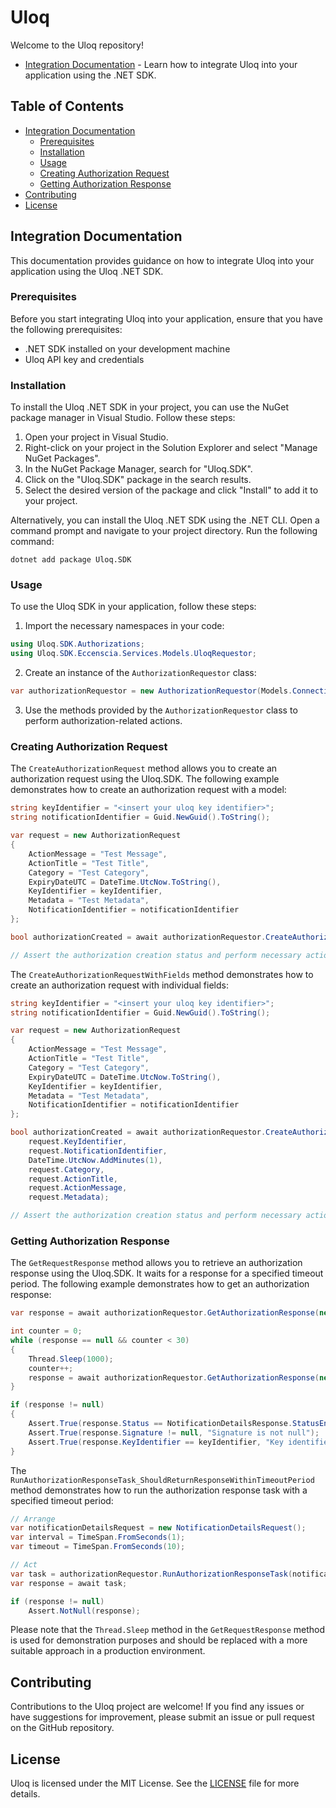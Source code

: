 # Uloq

Welcome to the Uloq repository!

- [Integration Documentation](#integration-documentation) - Learn how to integrate Uloq into your application using the .NET SDK.

## Table of Contents

- [Integration Documentation](#integration-documentation)
  - [Prerequisites](#prerequisites)
  - [Installation](#installation)
  - [Usage](#usage)
  - [Creating Authorization Request](#creating-authorization-request)
  - [Getting Authorization Response](#getting-authorization-response)
- [Contributing](#contributing)
- [License](#license)

## Integration Documentation<a name="integration-documentation"></a>

This documentation provides guidance on how to integrate Uloq into your application using the Uloq .NET SDK.

### Prerequisites<a name="prerequisites"></a>

Before you start integrating Uloq into your application, ensure that you have the following prerequisites:

- .NET SDK installed on your development machine
- Uloq API key and credentials

### Installation<a name="installation"></a>

To install the Uloq .NET SDK in your project, you can use the NuGet package manager in Visual Studio. Follow these steps:

1. Open your project in Visual Studio.
2. Right-click on your project in the Solution Explorer and select "Manage NuGet Packages".
3. In the NuGet Package Manager, search for "Uloq.SDK".
4. Click on the "Uloq.SDK" package in the search results.
5. Select the desired version of the package and click "Install" to add it to your project.

Alternatively, you can install the Uloq .NET SDK using the .NET CLI. Open a command prompt and navigate to your project directory. Run the following command:

```shell
dotnet add package Uloq.SDK
```

### Usage<a name="usage"></a>

To use the Uloq SDK in your application, follow these steps:

1. Import the necessary namespaces in your code:

```csharp
using Uloq.SDK.Authorizations;
using Uloq.SDK.Eccenscia.Services.Models.UloqRequestor;
```

2. Create an instance of the `AuthorizationRequestor` class:

```csharp
var authorizationRequestor = new AuthorizationRequestor(Models.ConnectionModel.CreateConnection("test", "test", true));
```

3. Use the methods provided by the `AuthorizationRequestor` class to perform authorization-related actions.

### Creating Authorization Request<a name="creating-authorization-request"></a>

The `CreateAuthorizationRequest` method allows you to create an authorization request using the Uloq.SDK. The following example demonstrates how to create an authorization request with a model:

```csharp
string keyIdentifier = "<insert your uloq key identifier>";
string notificationIdentifier = Guid.NewGuid().ToString();

var request = new AuthorizationRequest
{
    ActionMessage = "Test Message",
    ActionTitle = "Test Title",
    Category = "Test Category",
    ExpiryDateUTC = DateTime.UtcNow.ToString(),
    KeyIdentifier = keyIdentifier,
    Metadata = "Test Metadata",
    NotificationIdentifier = notificationIdentifier
};

bool authorizationCreated = await authorizationRequestor.CreateAuthorization(request);

// Assert the authorization creation status and perform necessary actions
```

The `CreateAuthorizationRequestWithFields` method demonstrates how to create an authorization request with individual fields:

```csharp
string keyIdentifier = "<insert your uloq key identifier>";
string notificationIdentifier = Guid.NewGuid().ToString();

var request = new AuthorizationRequest
{
    ActionMessage = "Test Message",
    ActionTitle = "Test Title",
    Category = "Test Category",
    ExpiryDateUTC = DateTime.UtcNow.ToString(),
    KeyIdentifier = keyIdentifier,
    Metadata = "Test Metadata",
    NotificationIdentifier = notificationIdentifier
};

bool authorizationCreated = await authorizationRequestor.CreateAuthorization(
    request.KeyIdentifier,
    request.NotificationIdentifier,
    DateTime.UtcNow.AddMinutes(1),
    request.Category,
    request.ActionTitle,
    request.ActionMessage,
    request.Metadata);

// Assert the authorization creation status and perform necessary actions
```

### Getting Authorization Response<a name="getting-authorization-response"></a>

The `GetRequestResponse` method allows you to retrieve an authorization response using the Uloq.SDK. It waits for a response for a specified timeout period. The following example demonstrates how to get an authorization response:

```csharp
var response = await authorizationRequestor.GetAuthorizationResponse(new NotificationDetailsRequest(notificationIdentifier));

int counter = 0;
while (response == null && counter < 30)
{
    Thread.Sleep(1000);
    counter++;
    response = await authorizationRequestor.GetAuthorizationResponse(new NotificationDetailsRequest(notificationIdentifier));
}

if (response != null)
{
    Assert.True(response.Status == NotificationDetailsResponse.StatusEnum.Approved || response.Status == NotificationDetailsResponse.StatusEnum.Declined, "Status is pending");
    Assert.True(response.Signature != null, "Signature is not null");
    Assert.True(response.KeyIdentifier == keyIdentifier, "Key identifier is correct");
}
```

The `RunAuthorizationResponseTask_ShouldReturnResponseWithinTimeoutPeriod` method demonstrates how to run the authorization response task with a specified timeout period:

```csharp
// Arrange
var notificationDetailsRequest = new NotificationDetailsRequest();
var interval = TimeSpan.FromSeconds(1);
var timeout = TimeSpan.FromSeconds(10);

// Act
var task = authorizationRequestor.RunAuthorizationResponseTask(notificationDetailsRequest, interval, timeout);
var response = await task;

if (response != null)
    Assert.NotNull(response);
```

Please note that the `Thread.Sleep` method in the `GetRequestResponse` method is used for demonstration purposes and should be replaced with a more suitable approach in a production environment.

## Contributing<a name="contributing"></a>

Contributions to the Uloq project are welcome! If you find any issues or have suggestions for improvement, please submit an issue or pull request on the GitHub repository.

## License<a name="license"></a>

Uloq is licensed under the MIT License. See the [LICENSE](./LICENSE) file for more details.
